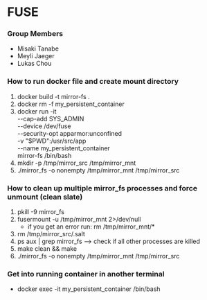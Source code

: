 # FUSE

### Group Members
- Misaki Tanabe 
- Meyli Jaeger 
- Lukas Chou

### How to run docker file and create mount directory
1. docker build -t mirror-fs .
2. docker rm -f my_persistent_container
3. docker run -it \
  --cap-add SYS_ADMIN \
  --device /dev/fuse \
  --security-opt apparmor:unconfined \
  -v "$PWD":/usr/src/app \
  --name my_persistent_container \
  mirror-fs /bin/bash
4. mkdir -p /tmp/mirror_src /tmp/mirror_mnt
5. ./mirror_fs -o nonempty /tmp/mirror_mnt /tmp/mirror_src

### How to clean up multiple mirror_fs processes and force unmount (clean slate)
1. pkill -9 mirror_fs
2. fusermount -u /tmp/mirror_mnt 2>/dev/null
    - if you get an error run: rm /tmp/mirror_mnt/*
3. rm /tmp/mirror_src/.salt
4. ps aux | grep mirror_fs     --> check if all other processes are killed
5. make clean && make
6. ./mirror_fs -o nonempty /tmp/mirror_mnt /tmp/mirror_src

### Get into running container in another terminal
- docker exec -it my_persistent_container /bin/bash
